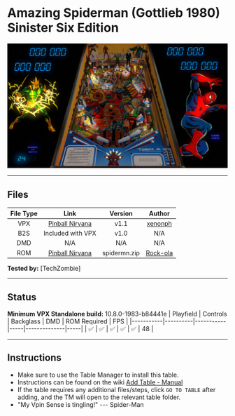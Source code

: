 # Amazing Spiderman (Gottlieb 1980) Sinister Six Edition

![Table Preview](../../images/vpx-amazingspidermansse.png)

---

## Files
| File Type | Link | Version | Author |
|:---------:|:----:|:-------:|:------:|
| VPX | [Pinball Nirvana](https://pinballnirvana.com/forums/resources/amazing-spiderman-gottlieb-1980-sinister-six-edition.8400/) | v1.1 | [xenonph](https://www.vpforums.org/index.php?showuser=14100) |
| B2S | Included with VPX | v1.0 | N/A |
| DMD | N/A | N/A | N/A |
| ROM | [Pinball Nirvana](https://pinballnirvana.com/forums/resources/spidermn.2352/) | spidermn.zip | [Rock-ola](https://pinballnirvana.com/forums/members/rock-ola.1/) |

**Tested by:** [TechZombie]

---

## Status 
**Minimum VPX Standalone build:** 10.8.0-1983-b84441e
| Playfield | Controls | Backglass | DMD | ROM Required | FPS | 
|-----------|----------|-----------|-----|--------------|-----|
| :white_check_mark: | :white_check_mark: | :white_check_mark: | :white_check_mark: | :white_check_mark: | 48 |

---

## Instructions

- Make sure to use the Table Manager to install this table.
- Instructions can be found on the wiki [Add Table - Manual](https://github.com/LegendsUnchained/vpx-standalone-alp4k/wiki/%5B04%5D-%F0%9F%A7%A1-TM-%E2%80%90-Other-Features#add-table---manual)
- If the table requires any additional files/steps, click `GO TO TABLE` after adding, and the TM will open to the relevant table folder.
- "My Vpin Sense is tingling!" --- Spider-Man


